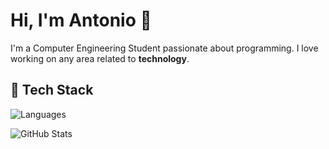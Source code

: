 # Hi, I'm Antonio 👋

I'm a Computer Engineering Student passionate about programming. I love working on any area related to **technology**.

## 🔧 Tech Stack
![Languages](https://skillicons.dev/icons?i=js,python,react,django,git,docker&theme=light,typescript,Go,ruby,rust, )

![GitHub Stats](https://github-readme-stats.vercel.app/api?username=AntonioArtimonte&show_icons=true&theme=radical)
